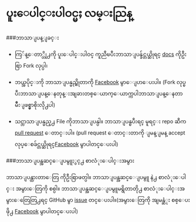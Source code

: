 # ပူးေပါင္းပါဝင္မႈ လမ္းညြန္

###ဘာသာျပန္ျခင္း

 - ကြ်န္ေတာ္တို႕ကို ပူးေပါင္းပါဝင္ ကူညီၿပီးဘာသာျပန္ခ်င္တယ္ဆိုရင္
   [docs][1] ကိုဦးစြာ Fork လုပ္ပါ၊

 - ဘယ္အပိုင္းကို ဘာသာျပန္မည္ဆိုတာကို [Facebook][2] မွာေျပာေပးပါ။ (Fork
   လုပ္ၿပီးဘာသာျပန္ေနတုန္းအျခားတစ္ေယာက္ေယာက္ကပါဘာသာျပန္ေနတာမ်ိဳးျဖစ္မွာစိုးလို႕ပါ)

 - သင္ဘာသာျပန္မည္႕ File ကိုဘာသာျပန္ပါ။  ဘာသာျပန္ၿပီးရင္ မူရင္း repo ဆီက
   [pull request][3] ေတာင္းပါ။  (pull request ေတာင္းတာကို ျမန္ျမန္ accept
   လုပ္ေစခ်င္တယ္ဆိုရင္[Facebook][4] မွာပါတင္ေပးပါ)

###ဘာသာျပန္အဆင္ေျပမွူႏွင္႕ စာလံုးေပါင္းအမွား

ဘာသာျပန္ထားတာေတြ ကိုဦးစြာဖတ္ပါ။ ဘာသာျပန္အဆင္ေျပမွူ နဲ႕ စာလံုးေပါင္း အမွားေတြကို စစ္ပါ။ ဘာသာျပန္အဆင္ေျပမွူမရွိတာတို႕ စာလံုးေပါင္းအမွားေတြေတြ႕ရင္ GitHub မွာ [issue][5] တင္ေပးပါ။(အမွားေတြကို အျမန္ဆံုး စစ္ေပးဖို႕ [Facebook][6] မွာပါတင္ေပးပါ)


  [1]: https://github.com/Laravel-Myanmar/docs
  [2]: https://www.facebook.com/groups/250409601822202/
  [3]: https://github.com/Laravel-Myanmar/docs/pulls
  [4]: https://www.facebook.com/groups/250409601822202/
  [5]: https://github.com/Laravel-Myanmar/docs/issues
  [6]: https://www.facebook.com/groups/250409601822202/